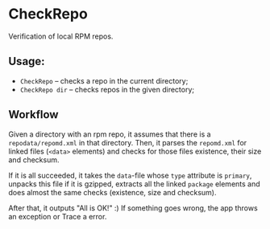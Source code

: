 # CheckRepo
Verification of local RPM repos.

## Usage:

* `CheckRepo` &ndash; checks a repo in the current directory;
* `CheckRepo dir` &ndash; checks repos in the given directory;

## Workflow

Given a directory with an rpm repo, it assumes that there is a `repodata/repomd.xml` in that directory.
Then, it parses the `repomd.xml` for linked files (`<data>` elements) and checks for those files existence,
their size and checksum.

If it is all succeeded, it takes the `data`-file whose `type` attribute is `primary`,
unpacks this file if it is gzipped, extracts all the linked `package` elements and does almost the same
checks (existence, size and checksum).

After that, it outputs "All is OK!" :)
If something goes wrong, the app throws an exception or Trace a error.
